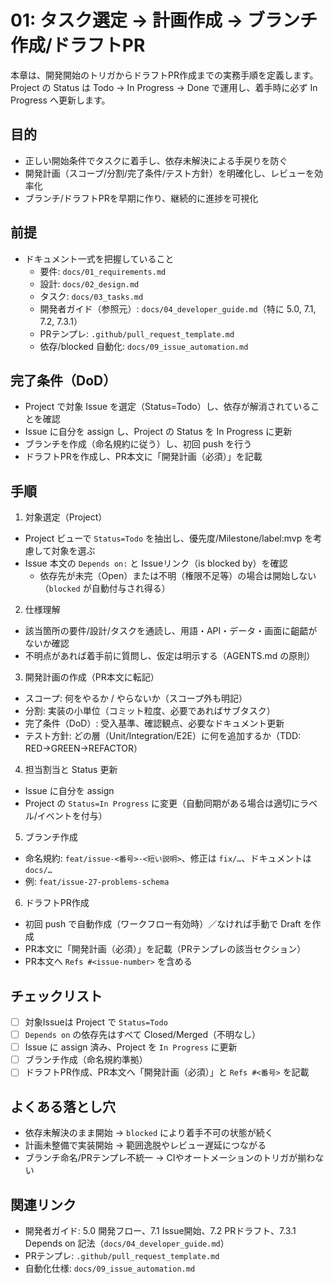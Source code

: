 # 01: タスク選定 → 計画作成 → ブランチ作成/ドラフトPR

本章は、開発開始のトリガからドラフトPR作成までの実務手順を定義します。Project の Status は Todo → In Progress → Done で運用し、着手時に必ず In Progress へ更新します。

## 目的
- 正しい開始条件でタスクに着手し、依存未解決による手戻りを防ぐ
- 開発計画（スコープ/分割/完了条件/テスト方針）を明確化し、レビューを効率化
- ブランチ/ドラフトPRを早期に作り、継続的に進捗を可視化

## 前提
- ドキュメント一式を把握していること
  - 要件: `docs/01_requirements.md`
  - 設計: `docs/02_design.md`
  - タスク: `docs/03_tasks.md`
  - 開発者ガイド（参照元）: `docs/04_developer_guide.md`（特に 5.0, 7.1, 7.2, 7.3.1）
  - PRテンプレ: `.github/pull_request_template.md`
  - 依存/blocked 自動化: `docs/09_issue_automation.md`

## 完了条件（DoD）
- Project で対象 Issue を選定（Status=Todo）し、依存が解消されていることを確認
- Issue に自分を assign し、Project の Status を In Progress に更新
- ブランチを作成（命名規約に従う）し、初回 push を行う
- ドラフトPRを作成し、PR本文に「開発計画（必須）」を記載

## 手順
1) 対象選定（Project）
- Project ビューで `Status=Todo` を抽出し、優先度/Milestone/label:mvp を考慮して対象を選ぶ
- Issue 本文の `Depends on:` と Issueリンク（is blocked by）を確認
  - 依存先が未完（Open）または不明（権限不足等）の場合は開始しない（`blocked` が自動付与され得る）

2) 仕様理解
- 該当箇所の要件/設計/タスクを通読し、用語・API・データ・画面に齟齬がないか確認
- 不明点があれば着手前に質問し、仮定は明示する（AGENTS.md の原則）

3) 開発計画の作成（PR本文に転記）
- スコープ: 何をやるか / やらないか（スコープ外も明記）
- 分割: 実装の小単位（コミット粒度、必要であればサブタスク）
- 完了条件（DoD）: 受入基準、確認観点、必要なドキュメント更新
- テスト方針: どの層（Unit/Integration/E2E）に何を追加するか（TDD: RED→GREEN→REFACTOR）

4) 担当割当と Status 更新
- Issue に自分を assign
- Project の `Status=In Progress` に変更（自動同期がある場合は適切にラベル/イベントを付与）

5) ブランチ作成
- 命名規約: `feat/issue-<番号>-<短い説明>`、修正は `fix/…`、ドキュメントは `docs/…`
- 例: `feat/issue-27-problems-schema`

6) ドラフトPR作成
- 初回 push で自動作成（ワークフロー有効時）／なければ手動で Draft を作成
- PR本文に「開発計画（必須）」を記載（PRテンプレの該当セクション）
- PR本文へ `Refs #<issue-number>` を含める

## チェックリスト
- [ ] 対象Issueは Project で `Status=Todo`
- [ ] `Depends on` の依存先はすべて Closed/Merged（不明なし）
- [ ] Issue に assign 済み、Project を `In Progress` に更新
- [ ] ブランチ作成（命名規約準拠）
- [ ] ドラフトPR作成、PR本文へ「開発計画（必須）」と `Refs #<番号>` を記載

## よくある落とし穴
- 依存未解決のまま開始 → `blocked` により着手不可の状態が続く
- 計画未整備で実装開始 → 範囲逸脱やレビュー遅延につながる
- ブランチ命名/PRテンプレ不統一 → CIやオートメーションのトリガが揃わない

## 関連リンク
- 開発者ガイド: 5.0 開発フロー、7.1 Issue開始、7.2 PRドラフト、7.3.1 Depends on 記法（`docs/04_developer_guide.md`）
- PRテンプレ: `.github/pull_request_template.md`
- 自動化仕様: `docs/09_issue_automation.md`
